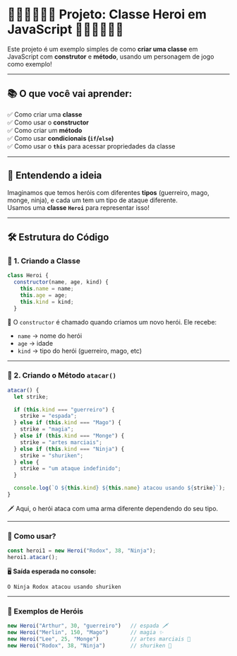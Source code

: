 # 🦸‍♀️🦸‍♀️🦸‍♀️ Projeto: Classe Heroi em JavaScript 🧙‍♂️🧙‍♂️🧙‍♂️

Este projeto é um exemplo simples de como **criar uma classe** em JavaScript com **construtor** e **método**, usando um personagem de jogo como exemplo!

---

## 📚 O que você vai aprender:

✅ Como criar uma **classe**  
✅ Como usar o **constructor**  
✅ Como criar um **método**  
✅ Como usar **condicionais (`if`/`else`)**  
✅ Como usar o **`this`** para acessar propriedades da classe

---

## 🧠 Entendendo a ideia

Imaginamos que temos heróis com diferentes **tipos** (guerreiro, mago, monge, ninja), e cada um tem um tipo de ataque diferente.  
Usamos uma **classe `Heroi`** para representar isso!

---

## 🛠️ Estrutura do Código

### 🔷 1. Criando a Classe

```javascript
class Heroi {
  constructor(name, age, kind) {
    this.name = name;
    this.age = age;
    this.kind = kind;
  }
```

🧾 O `constructor` é chamado quando criamos um novo herói. Ele recebe:
- `name` → nome do herói  
- `age` → idade  
- `kind` → tipo do herói (guerreiro, mago, etc)

---

### 🔷 2. Criando o Método `atacar()`

```javascript
atacar() {
  let strike;

  if (this.kind === "guerreiro") {
    strike = "espada";
  } else if (this.kind === "Mago") {
    strike = "magia";
  } else if (this.kind === "Monge") {
    strike = "artes marciais";
  } else if (this.kind === "Ninja") {
    strike = "shuriken";
  } else {
    strike = "um ataque indefinido";
  }

  console.log(`O ${this.kind} ${this.name} atacou usando ${strike}`);
}
```

🗡️ Aqui, o herói ataca com uma arma diferente dependendo do seu tipo.

---

### 🚀 Como usar?

```javascript
const heroi1 = new Heroi("Rodox", 38, "Ninja");
heroi1.atacar(); 
```

🖥️ **Saída esperada no console:**
```
O Ninja Rodox atacou usando shuriken
```

---

### 🎯 Exemplos de Heróis

```javascript
new Heroi("Arthur", 30, "guerreiro")   // espada 🗡️
new Heroi("Merlin", 150, "Mago")       // magia ✨
new Heroi("Lee", 25, "Monge")          // artes marciais 🥋
new Heroi("Rodox", 38, "Ninja")        // shuriken 🥷
```



